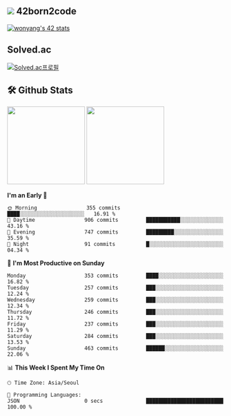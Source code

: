 
## <img src="https://img.shields.io/badge/-000000?style=flat&logo=42&logoColor=white"> 42born2code
[![wonyang's 42 stats](https://badge42.vercel.app/api/v2/cl5nhe5b6007809kydha7ht42/stats?cursusId=21&coalitionId=88)](https://profile.intra.42.fr/users/wonyang)

## Solved.ac
[![Solved.ac프로필](http://mazassumnida.wtf/api/v2/generate_badge?boj=bennyws)](https://solved.ac/bennyws)

## 🛠️ Github Stats
<p>
  <img height="180em" src="https://github-readme-stats-veggie-garden.vercel.app/api?username=gemstoneyang&show_icons=true&include_all_commits=true&bg_color=30,e96443,904e95&title_color=fff&text_color=fff">
  <img height="180em" src="https://github-readme-stats-veggie-garden.vercel.app/api/top-langs/?username=gemstoneyang&layout=compact&bg_color=30,e96443,904e95&title_color=fff&text_color=fff">
</p>

<!--START_SECTION:waka-->
**I'm an Early 🐤** 

```text
🌞 Morning                355 commits         ████░░░░░░░░░░░░░░░░░░░░░   16.91 % 
🌆 Daytime                906 commits         ███████████░░░░░░░░░░░░░░   43.16 % 
🌃 Evening                747 commits         █████████░░░░░░░░░░░░░░░░   35.59 % 
🌙 Night                  91 commits          █░░░░░░░░░░░░░░░░░░░░░░░░   04.34 % 
```
📅 **I'm Most Productive on Sunday** 

```text
Monday                   353 commits         ████░░░░░░░░░░░░░░░░░░░░░   16.82 % 
Tuesday                  257 commits         ███░░░░░░░░░░░░░░░░░░░░░░   12.24 % 
Wednesday                259 commits         ███░░░░░░░░░░░░░░░░░░░░░░   12.34 % 
Thursday                 246 commits         ███░░░░░░░░░░░░░░░░░░░░░░   11.72 % 
Friday                   237 commits         ███░░░░░░░░░░░░░░░░░░░░░░   11.29 % 
Saturday                 284 commits         ███░░░░░░░░░░░░░░░░░░░░░░   13.53 % 
Sunday                   463 commits         ██████░░░░░░░░░░░░░░░░░░░   22.06 % 
```


📊 **This Week I Spent My Time On** 

```text
🕑︎ Time Zone: Asia/Seoul

💬 Programming Languages: 
JSON                     0 secs              █████████████████████████   100.00 % 
```


<!--END_SECTION:waka-->
